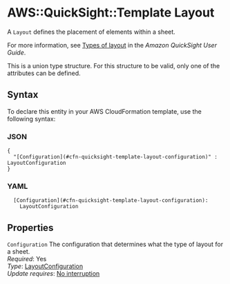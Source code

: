 # AWS::QuickSight::Template Layout<a name="aws-properties-quicksight-template-layout"></a>

A `Layout` defines the placement of elements within a sheet\.

For more information, see [Types of layout](https://docs.aws.amazon.com/quicksight/latest/user/types-of-layout.html) in the *Amazon QuickSight User Guide*\.

This is a union type structure\. For this structure to be valid, only one of the attributes can be defined\.

## Syntax<a name="aws-properties-quicksight-template-layout-syntax"></a>

To declare this entity in your AWS CloudFormation template, use the following syntax:

### JSON<a name="aws-properties-quicksight-template-layout-syntax.json"></a>

```
{
  "[Configuration](#cfn-quicksight-template-layout-configuration)" : LayoutConfiguration
}
```

### YAML<a name="aws-properties-quicksight-template-layout-syntax.yaml"></a>

```
  [Configuration](#cfn-quicksight-template-layout-configuration): 
    LayoutConfiguration
```

## Properties<a name="aws-properties-quicksight-template-layout-properties"></a>

`Configuration`  <a name="cfn-quicksight-template-layout-configuration"></a>
The configuration that determines what the type of layout for a sheet\.  
*Required*: Yes  
*Type*: [LayoutConfiguration](aws-properties-quicksight-template-layoutconfiguration.md)  
*Update requires*: [No interruption](https://docs.aws.amazon.com/AWSCloudFormation/latest/UserGuide/using-cfn-updating-stacks-update-behaviors.html#update-no-interrupt)